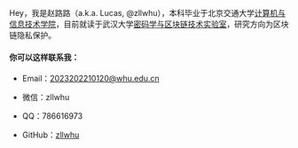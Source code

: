 Hey，我是赵路路（a.k.a. Lucas, @zllwhu），本科毕业于北京交通大学[计算机与信息技术学院](https://scit.bjtu.edu.cn)，目前就读于武汉大学[密码学与区块链技术实验室](http://blockchain.whu.edu.cn)，研究方向为区块链隐私保护。

#### 你可以这样联系我：

- Email：[2023202210120@whu.edu.cn](2023202210120@whu.edu.cn)

- 微信：zllwhu

- QQ：786616973

- GitHub：[zllwhu](https://github.com/zllwhu)